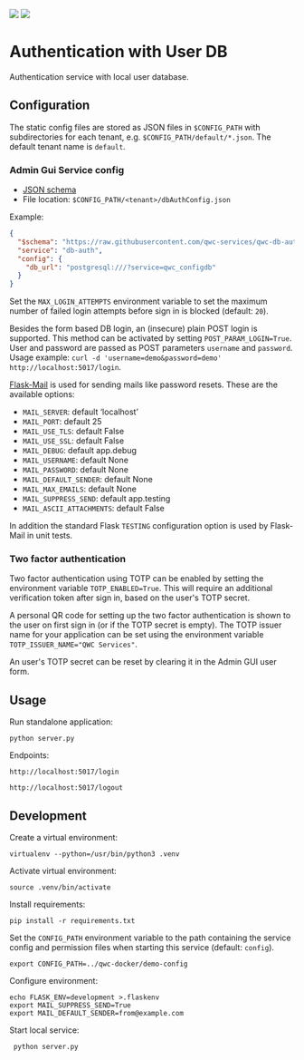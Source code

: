 [![](https://github.com/qwc-services/qwc-db-auth/workflows/build/badge.svg)](https://github.com/qwc-services/qwc-db-auth/actions)
[![](https://img.shields.io/docker/pulls/sourcepole/qwc-db-auth)](https://hub.docker.com/r/sourcepole/qwc-db-auth)

Authentication with User DB
===========================

Authentication service with local user database.


Configuration
-------------

The static config files are stored as JSON files in `$CONFIG_PATH` with subdirectories for each tenant,
e.g. `$CONFIG_PATH/default/*.json`. The default tenant name is `default`.

### Admin Gui Service config

* [JSON schema](schemas/qwc-db-auth.json)
* File location: `$CONFIG_PATH/<tenant>/dbAuthConfig.json`

Example:
```json
{
  "$schema": "https://raw.githubusercontent.com/qwc-services/qwc-db-auth/master/schemas/qwc-db-auth.json",
  "service": "db-auth",
  "config": {
    "db_url": "postgresql:///?service=qwc_configdb"
  }
}
```

Set the `MAX_LOGIN_ATTEMPTS` environment variable to set the maximum number of
failed login attempts before sign in is blocked (default: `20`).

Besides the form based DB login, an (insecure) plain POST login is supported. This method can be
activated by setting `POST_PARAM_LOGIN=True`. User and password are passed as POST parameters
`username` and `password`.
Usage example: `curl -d 'username=demo&password=demo' http://localhost:5017/login`.

[Flask-Mail](https://pythonhosted.org/Flask-Mail/) is used for sending mails like password resets. These are the available options:
* `MAIL_SERVER`: default ‘localhost’
* `MAIL_PORT`: default 25
* `MAIL_USE_TLS`: default False
* `MAIL_USE_SSL`: default False
* `MAIL_DEBUG`: default app.debug
* `MAIL_USERNAME`: default None
* `MAIL_PASSWORD`: default None
* `MAIL_DEFAULT_SENDER`: default None
* `MAIL_MAX_EMAILS`: default None
* `MAIL_SUPPRESS_SEND`: default app.testing
* `MAIL_ASCII_ATTACHMENTS`: default False

In addition the standard Flask `TESTING` configuration option is used by Flask-Mail in unit tests.

### Two factor authentication

Two factor authentication using TOTP can be enabled by setting the environment variable `TOTP_ENABLED=True`.
This will require an additional verification token after sign in, based on the user's TOTP secret.

A personal QR code for setting up the two factor authentication is shown to the user on first sign in (or if the TOTP secret is empty).
The TOTP issuer name for your application can be set using the environment variable `TOTP_ISSUER_NAME="QWC Services"`.

An user's TOTP secret can be reset by clearing it in the Admin GUI user form.


Usage
-----

Run standalone application:

    python server.py

Endpoints:

    http://localhost:5017/login

    http://localhost:5017/logout


Development
-----------

Create a virtual environment:

    virtualenv --python=/usr/bin/python3 .venv

Activate virtual environment:

    source .venv/bin/activate

Install requirements:

    pip install -r requirements.txt

Set the `CONFIG_PATH` environment variable to the path containing the service config and permission files when starting this service (default: `config`).

    export CONFIG_PATH=../qwc-docker/demo-config

Configure environment:

    echo FLASK_ENV=development >.flaskenv
    export MAIL_SUPPRESS_SEND=True
    export MAIL_DEFAULT_SENDER=from@example.com

Start local service:

     python server.py
